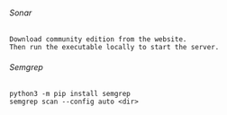 ###### Sonar
```
Download community edition from the website.
Then run the executable locally to start the server.
```

###### Semgrep
```
python3 -m pip install semgrep
semgrep scan --config auto <dir>
```